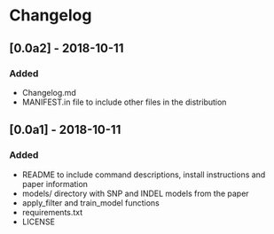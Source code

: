 # Changelog

## [0.0a2] - 2018-10-11
### Added
- Changelog.md
- MANIFEST.in file to include other files in the distribution

## [0.0a1] - 2018-10-11
### Added
- README to include command descriptions, install instructions and paper information
- models/ directory with SNP and INDEL models from the paper
- apply_filter and train_model functions
- requirements.txt
- LICENSE
